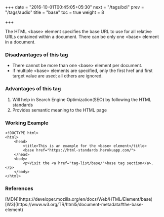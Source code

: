 +++
date = "2016-10-01T00:45:05+05:30"
next = "/tags/bdi"
prev = "/tags/audio"
title = "base"
toc = true
weight = 8

+++

The HTML <span class='tag-span'>&lt;base&gt;</span> element specifies the base URL to use for all relative URLs contained within a document. There can be only one <span class='tag-span'>&lt;base&gt;</span> element in a document.

<h3>Disadvantages of this tag</h3>
<ul>
  <li>There cannot be more than one <span class='tag-span'>&lt;base&gt;</span> element per document.</li>
  <li>If multiple <span class='tag-span'>&lt;base&gt;</span> elements are specified, only the first href and first target value are used; all others are ignored.</li>
</ul>

<h3>Advantages of this tag</h3>
<ol>
  <li>Will help in Search Engine Optimization(SEO) by following the HTML standards</li>
  <li>Provides semantic meaning to the HTML page</li>
</ol>

<h3>Working Example</h3>

    <!DOCTYPE html>
    <html>
        <head>
            <title>This is an example for the <base> element</title>
            <base href="https://html-standards.herokuapp.com/">
        </head>
        <body>
            <p>Visit the <a href="tag-list/base/">base tag section</a>.</p>
        </body>
    </html>

<h3>References</h3>
[MDN](https://developer.mozilla.org/en/docs/Web/HTML/Element/base)
<br>
[W3](https://www.w3.org/TR/html5/document-metadata#the-base-element)

